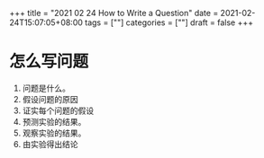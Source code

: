 +++
title = "2021 02 24 How to Write a Question"
date = 2021-02-24T15:07:05+08:00
tags = [""]
categories = [""]
draft = false
+++

# 怎么写问题
1. 问题是什么。
1. 假设问题的原因
1. 证实每个问题的假设
1. 预测实验的结果。
1. 观察实验的结果。
1. 由实验得出结论
